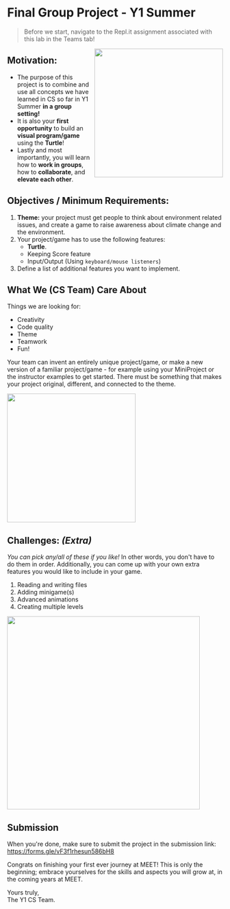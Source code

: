 # Final Group Project - Y1 Summer 


> Before we start, navigate to the Repl.it assignment associated with this lab in the Teams tab!  



<img src="https://opensource.com/sites/default/files/lead-images/python2-header.png" align="right" width=300>

## Motivation:
- The purpose of this project is to combine and use all concepts we have learned in CS so far in Y1 Summer **in a group setting!**  
- It is also your **first opportunity** to build an **visual program/game** using the **Turtle**!
- Lastly and most importantly, you will learn how to **work in groups**, how to **collaborate**, and **elevate each other**.



## Objectives / Minimum Requirements:
1. **Theme:** your project must get people to think about environment related issues, and create a game to raise awareness about climate change and the environment.
2. Your project/game has to use the following features: 
    - **Turtle**.
    - Keeping Score feature
    - Input/Output (Using `keyboard/mouse listeners`)
3. Define a list of additional features you want to implement.
  



## What We (CS Team) Care About
Things we are looking for:
- Creativity
- Code quality
- Theme
- Teamwork
- Fun!
  

Your team can invent an entirely unique project/game, or make a new version of a familiar project/game - for example using your MiniProject or the instructor examples to get started.  There must be something that makes your project original, different, and connected to the theme.


<img src="https://academy.zenva.com/wp-content/uploads/2018/05/Phaser-Crossy-Game.png" width = 300>


## Challenges: *(Extra)*
*You can pick any/all of these if you like!* In other words, you don't have to do them in order. Additionally, you can come up with your own extra features you would like to include in your game.

1. Reading and writing files
2. Adding minigame(s)
3. Advanced animations
4. Creating multiple levels


<img src="https://view.vzaar.com/21707746/image" width=450>



## Submission
When you're done, make sure to submit the project in the submission link: https://forms.gle/vF3f1rhesun586bH8

Congrats on finishing your first ever journey at MEET! This is only the beginning; embrace yourselves for the skills and aspects you will grow at, in the coming years at MEET.  

Yours truly,  
The Y1 CS Team.
